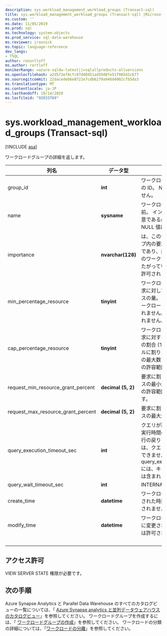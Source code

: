 ```yaml
---
description: sys.workload_management_workload_groups (Transact-sql)
title: sys.workload_management_workload_groups (Transact-sql) |Microsoft Docs
ms.custom: ''
ms.date: 11/05/2019
ms.prod: sql
ms.technology: system-objects
ms.prod_service: sql-data-warehouse
ms.reviewer: jrasnick
ms.topic: language-reference
dev_langs:
- TSQL
author: ronortloff
ms.author: rortloff
monikerRange: =azure-sqldw-latest||=sqlallproducts-allversions
ms.openlocfilehash: a2d573ef8cfc97d40451ad59d0fe51f98542c677
ms.sourcegitcommit: 22dacedeb6e8721e7cdb6279a946d4002cfb5da3
ms.translationtype: MT
ms.contentlocale: ja-JP
ms.lasthandoff: 10/14/2020
ms.locfileid: "92033769"
---
```

# <a name="sysworkload_management_workload_groups-transact-sql"></a>sys.workload_management_workload_groups (Transact-sql)

[!INCLUDE [asa](../../includes/applies-to-version/asa.md)]

 ワークロードグループの詳細を返します。  
  
|列名|データ型|説明|Range|  
|-----------------|---------------|-----------------|-----------|
|group_id|**int**|ワークロード グループの一意の ID。 NULL 値は許可されません。||
|name|**sysname**|ワークロードグループの名前。 インスタンスに対して一意である必要があります。  NULL 値は許可されません。||
|importance|**nvarchar(128)**|は、このワークロードグループ内の要求の相対的な重要度であり、共有リソースの複数のワークロードグループにまたがっています。 NULL 値は許可されません。|low、below_normal、normal (既定)、above_normal、high||
|min_percentage_resource|**tinyint**|ワークロードグループ内の要求に対して確保されるリソースの量。 リソースは、他のワークロードグループと共有されません。 NULL 値は許可されません。||
|cap_percentage_resource|**tinyint**|ワークロードグループ内の要求に対するリソース割り当ての割合 (%)。 指定されたレベルに割り当てられるリソースの最大数を制限します。 value の許容範囲は 1 ～ 100 です。||
|request_min_resource_grant_percent|**decimal (5, 2)**|要求に割り当てられるリソースの最小量を指定します。 値の許容範囲は 0.75 ~ 100 です。||
|request_max_resource_grant_percent |**decimal (5, 2)**|要求に割り当てられるリソースの最大量を指定します。||
|query_execution_timeout_sec|**int**|クエリが取り消されるまでの実行時間の長さ (秒単位)。  実行の戻りフェーズに達した後は、クエリを取り消すことはできません。  query_execution_timeout_sec には、キューに置かれた時間は含まれません。|
|query_wait_timeout_sec|**int**|INTERNAL||
|create_time|**datetime**|ワークロードグループが作成された時刻。 NULL 値は許可されません。||
modify_time|**datetime**|ワークロードグループが最後に変更された時刻。 NULL 値は許可されません。||
|&nbsp;||||
  
## <a name="permissions"></a>アクセス許可

VIEW SERVER STATE 権限が必要です。

## <a name="next-steps"></a>次の手順

 Azure Synapse Analytics と Parallel Data Warehouse のすべてのカタログビューの一覧については、「 [Azure Synapse analytics と並列データウェアハウスのカタログビュー](../../relational-databases/system-catalog-views/sql-data-warehouse-and-parallel-data-warehouse-catalog-views.md)」を参照してください。 ワークロードグループを作成するには、「 [ワークロードグループの作成](../../t-sql/statements/create-workload-group-transact-sql.md)」を参照してください。 ワークロードの分類の詳細については、「[ワークロードの分離](/azure/sql-data-warehouse/sql-data-warehouse-workload-isolation)」を参照してください。
